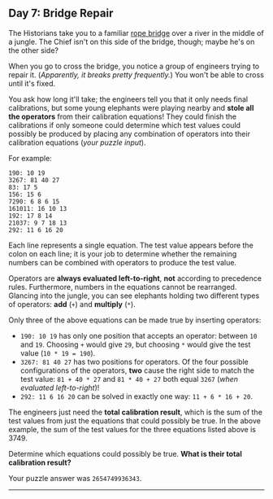 ## Day 7: Bridge Repair

The Historians take you to a familiar [rope bridge](https://adventofcode.com/2022/day/9) 
over a river in the middle of a jungle. The Chief isn't on this side of the bridge, 
though; maybe he's on the other side?

When you go to cross the bridge, you notice a group of engineers trying to repair it. 
(_Apparently, it breaks pretty frequently._) You won't be able to cross until it's fixed.

You ask how long it'll take; the engineers tell you that it only needs final 
calibrations, but some young elephants were playing nearby and **stole all the 
operators** from their calibration equations! They could finish the calibrations if 
only someone could determine which test values could possibly be produced by placing 
any combination of operators into their calibration equations (_your puzzle input_).

For example:

```
190: 10 19
3267: 81 40 27
83: 17 5
156: 15 6
7290: 6 8 6 15
161011: 16 10 13
192: 17 8 14
21037: 9 7 18 13
292: 11 6 16 20
```

Each line represents a single equation. The test value appears before the colon on each 
line; it is your job to determine whether the remaining numbers can be combined with 
operators to produce the test value.

Operators are **always evaluated left-to-right**, **not** according to precedence rules. 
Furthermore, numbers in the equations cannot be rearranged. Glancing into the jungle, 
you can see elephants holding two different types of operators: **add** (`+`) and 
**multiply** (`*`).

Only three of the above equations can be made true by inserting operators:

* `190: 10 19` has only one position that accepts an operator: between `10` and `19`. Choosing `+` would give `29`, but choosing `*` would give the test value (`10 * 19 = 190`).
* `3267: 81 40 27` has two positions for operators. Of the four possible configurations of the operators, **two** cause the right side to match the test value: `81 + 40 * 27` and `81 * 40 + 27` both equal `3267` (_when evaluated left-to-right_)!
* `292: 11 6 16 20` can be solved in exactly one way: `11 + 6 * 16 + 20`.

The engineers just need the **total calibration result**, which is the sum of the test 
values from just the equations that could possibly be true. In the above example, the 
sum of the test values for the three equations listed above is 3749.

Determine which equations could possibly be true. **What is their total 
calibration result?**

Your puzzle answer was `2654749936343`.

---
